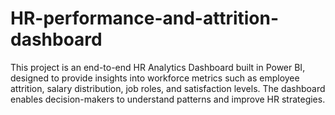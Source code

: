 # HR-performance-and-attrition-dashboard
This project is an end-to-end HR Analytics Dashboard built in Power BI, designed to provide insights into workforce metrics such as employee attrition, salary distribution, job roles, and satisfaction levels. The dashboard enables decision-makers to understand patterns and improve HR strategies.
